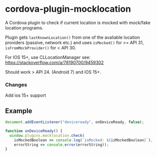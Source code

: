 # cordova-plugin-mocklocation

A Cordova plugin to check if current location is mocked with mock/fake location programs.

Plugin gets `lastKnownLocation()` from one of the avaliable location providers (passive, network etc.) and uses `isMocked()` for  >= API 31, `isFromMockProvider()` for < API 30.

For IOS 15+, use CLLocationManager see: https://stackoverflow.com/a/78190700/9459302

Should work > API 24. (Android 7) and iOS 15+.

### Changes

Add ios 15+ support


## Example

```js
document.addEventListener("deviceready", onDeviceReady, false);

function onDeviceReady() {
  window.plugins.mocklocation.check(
    isMockedBoolean => console.log(`isMocked: ${isMockedBoolean}`),  
    errorString => console.error(errorString));
}
```

